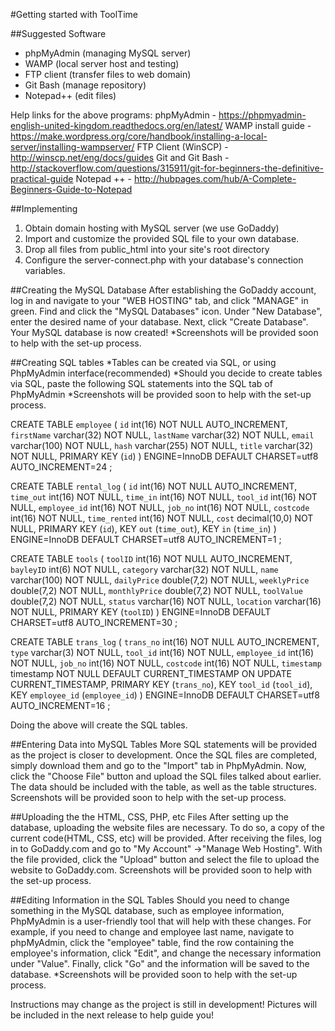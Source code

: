#Getting started with ToolTime

##Suggested Software
* phpMyAdmin (managing MySQL server)
* WAMP (local server host and testing)
* FTP client (transfer files to web domain)
* Git Bash (manage repository)
* Notepad++ (edit files)

Help links for the above programs:
phpMyAdmin          - https://phpmyadmin-english-united-kingdom.readthedocs.org/en/latest/
WAMP install guide  - https://make.wordpress.org/core/handbook/installing-a-local-server/installing-wampserver/
FTP Client (WinSCP) - http://winscp.net/eng/docs/guides
Git and Git Bash    - http://stackoverflow.com/questions/315911/git-for-beginners-the-definitive-practical-guide
Notepad ++          - http://hubpages.com/hub/A-Complete-Beginners-Guide-to-Notepad


##Implementing
1. Obtain domain hosting with MySQL server (we use GoDaddy)
2. Import and customize the provided SQL file to your own database.
3. Drop all files from public_html into your site's root directory
4. Configure the server-connect.php with your database's connection variables.

##Creating the MySQL Database
After establishing the GoDaddy account, log in and navigate to your "WEB HOSTING" tab, and click "MANAGE" in green.
Find and click the "MySQL Databases" icon.
Under "New Database", enter the desired name of your database. Next, click "Create Database". Your MySQL database is now created! 
*Screenshots will be provided soon to help with the set-up process.

##Creating SQL tables
*Tables can be created via SQL, or using PhpMyAdmin interface(recommended)
*Should you decide to create tables via SQL, paste the following SQL statements into the SQL tab of PhpMyAdmin
*Screenshots will be provided soon to help with the set-up process.

CREATE TABLE `employee` (
  `id` int(16) NOT NULL AUTO_INCREMENT,
  `firstName` varchar(32) NOT NULL,
  `lastName` varchar(32) NOT NULL,
  `email` varchar(100) NOT NULL,
  `hash` varchar(255) NOT NULL,
  `title` varchar(32) NOT NULL,
  PRIMARY KEY (`id`)
) ENGINE=InnoDB  DEFAULT CHARSET=utf8 AUTO_INCREMENT=24 ;

CREATE TABLE `rental_log` (
  `id` int(16) NOT NULL AUTO_INCREMENT,
  `time_out` int(16) NOT NULL,
  `time_in` int(16) NOT NULL,
  `tool_id` int(16) NOT NULL,
  `employee_id` int(16) NOT NULL,
  `job_no` int(16) NOT NULL,
  `costcode` int(16) NOT NULL,
  `time_rented` int(16) NOT NULL,
  `cost` decimal(10,0) NOT NULL,
  PRIMARY KEY (`id`),
  KEY `out` (`time_out`),
  KEY `in` (`time_in`)
) ENGINE=InnoDB DEFAULT CHARSET=utf8 AUTO_INCREMENT=1 ;

CREATE TABLE `tools` (
  `toolID` int(16) NOT NULL AUTO_INCREMENT,
  `bayleyID` int(6) NOT NULL,
  `category` varchar(32) NOT NULL,
  `name` varchar(100) NOT NULL,
  `dailyPrice` double(7,2) NOT NULL,
  `weeklyPrice` double(7,2) NOT NULL,
  `monthlyPrice` double(7,2) NOT NULL,
  `toolValue` double(7,2) NOT NULL,
  `status` varchar(16) NOT NULL,
  `location` varchar(16) NOT NULL,
  PRIMARY KEY (`toolID`)
) ENGINE=InnoDB  DEFAULT CHARSET=utf8 AUTO_INCREMENT=30 ;

CREATE TABLE `trans_log` (
  `trans_no` int(16) NOT NULL AUTO_INCREMENT,
  `type` varchar(3) NOT NULL,
  `tool_id` int(16) NOT NULL,
  `employee_id` int(16) NOT NULL,
  `job_no` int(16) NOT NULL,
  `costcode` int(16) NOT NULL,
  `timestamp` timestamp NOT NULL DEFAULT CURRENT_TIMESTAMP ON UPDATE CURRENT_TIMESTAMP,
  PRIMARY KEY (`trans_no`),
  KEY `tool_id` (`tool_id`),
  KEY `employee_id` (`employee_id`)
) ENGINE=InnoDB  DEFAULT CHARSET=utf8 AUTO_INCREMENT=16 ;

Doing the above will create the SQL tables.

##Entering Data into MySQL Tables
More SQL statements will be provided as the project is closer to development. Once the SQL files are completed, simply download them and go to the "Import" tab in PhpMyAdmin. Now, click the "Choose File" button and upload the SQL files talked about earlier. The data should be included with the table, as well as the table structures. Screenshots will be provided soon to help with the set-up process.

##Uploading the the HTML, CSS, PHP, etc Files
After setting up the database, uploading the website files are necessary. 
To do so, a copy of the current code(HTML, CSS, etc) will be provided.
After receiving the files, log in to GoDaddy.com and go to "My Account" ->"Manage Web Hosting".
With the file provided, click the "Upload" button and select the file to upload the website to GoDaddy.com. Screenshots will be provided soon to help with the set-up process.

##Editing Information in the SQL Tables
Should you need to change something in the MySQL database, such as employee information, PhpMyAdmin is a user-friendly tool that will help with these changes.
For example, if you need to change and employee last name, navigate to phpMyAdmin, click the "employee" table, find the row containing the employee's information, click "Edit", and change the necessary information under "Value". Finally, click "Go" and the information will be saved to the database. 
*Screenshots will be provided soon to help with the set-up process.

Instructions may change as the project is still in development! Pictures will be included in the next release to help guide you! 

